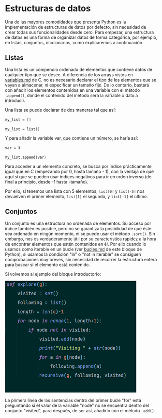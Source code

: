 # Estructuras de datos

Una de las mayores comodidades que presenta Python es la implementación de estructuras de datos por defecto, sin necesidad de crear todas sus funcionalidades desde cero. Para empezar, una estructura de datos es una forma de organizar datos de forma categórica, por ejemplo, en listas, conjuntos, diccionarios, como explicaremos a continuación.

## Listas

Una lista es un compendio ordenado de elementos que contiene datos de cualquier tipo que se desee. A diferencia de los arrays vistos en [variables.md](../lenguaje-c/variables.md "mention") de C, no es necesario declarar el tipo de los elementos que se vayan a almacenar, ni especificar un tamaño fijo. De lo contario, bastará con añadir los elementos contenidos en una variable con el método `.append()`, donde el contenido del método será la variable o dato a introducir.

Una lista se puede declarar de dos maneras tal que así:

`my_list = []`

`my_list = list()`

Y para añadir la variable var, que contiene un número, se haría así:

`var = 3`

`my_list.append(var)`

Para acceder a un elemento concreto, se busca por índice prácticamente igual que en C (empezando por 0, hasta tamaño - 1), con la ventaja de que aquí sí que se pueden usar índices negativos para ir en orden inverso (de final a principio, desde -1 hasta -tamaño).

Por ello, si tenemos una lista con 5 elementos, `list[0]` y `list[-5]` nos devuelven el primer elemento, `list[1]` el segundo, y `list[-1]` el último.

## Conjuntos

Un conjunto es una estructura no ordenada de elementos. Su acceso por índice también es posible, pero no se garantiza la posibilidad de que éste sea ordenado en ningún momento, ni se puede usar el método `.sort()`. Sin embargo, nos es verdaderamente útil por su característica rapidez a la hora de encontrar elementos que estén contenidos en él. Por ello cuando lo usamos como iterable en un bucle (ver [bucles.md](bucles.md "mention") de este bloque de Python), si usamos la condición "in" o "not in iterable" se consiguen comprobaciones muy breves, sin necesidad de recorrer la estructura entera para buscar si el elemento está contenido.

Si volvemos al ejemplo del bloque introductorio:

![](<../../../.gitbook/assets/image (10).png>)

La primera línea de las sentencias dentro del primer bucle "for" está preguntando si el valor de la variable "node" no se encuentra dentro del conjunto "visited", para después, de ser así, añadirlo con el método `.add()`.

